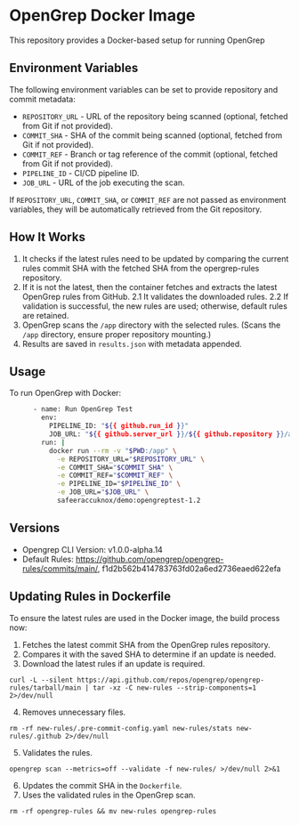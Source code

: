 # OpenGrep Docker Image

This repository provides a Docker-based setup for running OpenGrep

## Environment Variables

The following environment variables can be set to provide repository and commit metadata:

- `REPOSITORY_URL` - URL of the repository being scanned (optional, fetched from Git if not provided).
- `COMMIT_SHA` - SHA of the commit being scanned (optional, fetched from Git if not provided).
- `COMMIT_REF` - Branch or tag reference of the commit (optional, fetched from Git if not provided).
- `PIPELINE_ID` - CI/CD pipeline ID.
- `JOB_URL` - URL of the job executing the scan.

If `REPOSITORY_URL`, `COMMIT_SHA`, or `COMMIT_REF` are not passed as environment variables, they will be automatically retrieved from the Git repository.

## How It Works

1. It checks if the latest rules need to be updated by comparing the current rules commit SHA with the fetched SHA from the opergrep-rules repository.
2. If it is not the latest, then the container fetches and extracts the latest OpenGrep rules from GitHub.
  2.1 It validates the downloaded rules.
  2.2 If validation is successful, the new rules are used; otherwise, default rules are retained.
4. OpenGrep scans the `/app` directory with the selected rules. (Scans the `/app` directory, ensure proper repository mounting.)
5. Results are saved in `results.json` with metadata appended.

## Usage

To run OpenGrep with Docker:

```bash
      - name: Run OpenGrep Test
        env:
          PIPELINE_ID: "${{ github.run_id }}"
          JOB_URL: "${{ github.server_url }}/${{ github.repository }}/actions/runs/${{ github.run_id }}"
        run: |
          docker run --rm -v "$PWD:/app" \
            -e REPOSITORY_URL="$REPOSITORY_URL" \
            -e COMMIT_SHA="$COMMIT_SHA" \
            -e COMMIT_REF="$COMMIT_REF" \
            -e PIPELINE_ID="$PIPELINE_ID" \
            -e JOB_URL="$JOB_URL" \
            safeeraccuknox/demo:opengreptest-1.2
```

## Versions
- Opengrep CLI Version: v1.0.0-alpha.14
- Default Rules: https://github.com/opengrep/opengrep-rules/commits/main/, f1d2b562b414783763fd02a6ed2736eaed622efa 

## Updating Rules in Dockerfile

To ensure the latest rules are used in the Docker image, the build process now:

1. Fetches the latest commit SHA from the OpenGrep rules repository.
2. Compares it with the saved SHA to determine if an update is needed.
3. Download the latest rules if an update is required.
```
curl -L --silent https://api.github.com/repos/opengrep/opengrep-rules/tarball/main | tar -xz -C new-rules --strip-components=1 2>/dev/null
```
4. Removes unnecessary files.
```
rm -rf new-rules/.pre-commit-config.yaml new-rules/stats new-rules/.github 2>/dev/null
```
5. Validates the rules.
```
opengrep scan --metrics=off --validate -f new-rules/ >/dev/null 2>&1
```
6. Updates the commit SHA in the `Dockerfile`.
7. Uses the validated rules in the OpenGrep scan.
```
rm -rf opengrep-rules && mv new-rules opengrep-rules
```